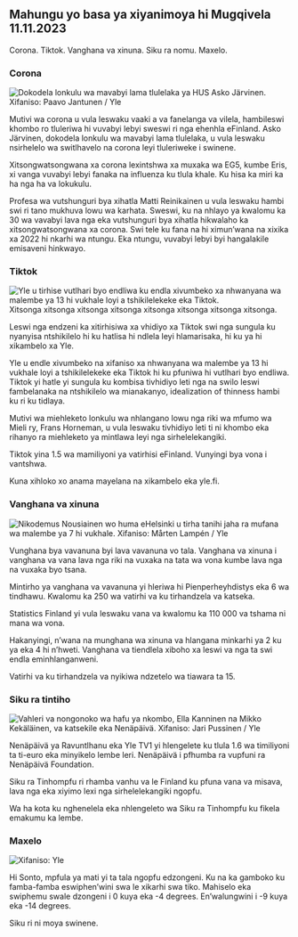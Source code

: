 ## Mahungu yo basa ya xiyanimoya hi Mugqivela 11.11.2023

Corona. Tiktok. Vanghana va xinuna. Siku ra nomu. Maxelo.

### Corona

![Dokodela lonkulu wa mavabyi lama tlulelaka ya HUS Asko Järvinen. Xifaniso: Paavo Jantunen / Yle](https://ku.q_auto:eco/f_auto/fl_lossy/v1699692578/39-1199235654f3bb0eba14)

Mutivi wa corona u vula leswaku vaaki a va fanelanga va vilela, hambileswi khombo ro tluleriwa hi vuvabyi lebyi sweswi ri nga ehenhla eFinland. Asko Järvinen, dokodela lonkulu wa mavabyi lama tlulelaka, u vula leswaku nsirhelelo wa switlhavelo na corona leyi tluleriweke i swinene.

Xitsongwatsongwana xa corona lexintshwa xa muxaka wa EG5, kumbe Eris, xi vanga vuvabyi lebyi fanaka na influenza ku tlula khale. Ku hisa ka miri ka ha nga ha va lokukulu.

Profesa wa vutshunguri bya xihatla Matti Reinikainen u vula leswaku hambi swi ri tano mukhuva lowu wa karhata. Sweswi, ku na nhlayo ya kwalomu ka 30 wa vavabyi lava nga eka vutshunguri bya xihatla hikwalaho ka xitsongwatsongwana xa corona. Swi tele ku fana na hi ximun’wana na xixika xa 2022 hi nkarhi wa ntungu. Eka ntungu, vuvabyi lebyi byi hangalakile emisaveni hinkwayo.

### Tiktok

![Yle u tirhise vutlhari byo endliwa ku endla xivumbeko xa nhwanyana wa malembe ya 13 hi vukhale loyi a tshikilelekeke eka Tiktok. ](https://swifaniso.cdn.yle.fi/xifaniso/kulayicha/c_crop,h_2955,w_5255,x_371,y_789/ar_1.77777777777777777,c_fill,g_faces,h_675,w_1200/dpr_1.0/q_auto:eco/f_auto/fl_lossy/v1697625813/39-1187987652fb3e8a7ce7) Xitsonga xitsonga xitsonga xitsonga xitsonga xitsonga xitsonga xitsonga.

Leswi nga endzeni ka xitirhisiwa xa vhidiyo xa Tiktok swi nga sungula ku nyanyisa ntshikilelo hi ku hatlisa hi ndlela leyi hlamarisaka, hi ku ya hi xikambelo xa Yle.

Yle u endle xivumbeko na xifaniso xa nhwanyana wa malembe ya 13 hi vukhale loyi a tshikilelekeke eka Tiktok hi ku pfuniwa hi vutlhari byo endliwa. Tiktok yi hatle yi sungula ku kombisa tivhidiyo leti nga na swilo leswi fambelanaka na ntshikilelo wa mianakanyo, idealization of thinness hambi ku ri ku tidlaya.

Mutivi wa miehleketo lonkulu wa nhlangano lowu nga riki wa mfumo wa Mieli ry, Frans Horneman, u vula leswaku tivhidiyo leti ti ni khombo eka rihanyo ra miehleketo ya mintlawa leyi nga sirhelelekangiki.

Tiktok yina 1.5 wa mamiliyoni ya vatirhisi eFinland. Vunyingi bya vona i vantshwa.

Kuna xihloko xo anama mayelana na xikambelo eka yle.fi.

### Vanghana va xinuna

![Nikodemus Nousiainen wo huma eHelsinki u tirha tanihi jaha ra mufana wa malembe ya 7 hi vukhale. Xifaniso: Mårten Lampén / Yle](https://ku.q_auto:eco/f_auto/fl_lossy/v1699361417/39-1197061654a30293868a)

Vunghana bya vavanuna byi lava vavanuna vo tala. Vanghana va xinuna i vanghana va vana lava nga riki na vuxaka na tata wa vona kumbe lava nga na vuxaka byo tsana.

Mintirho ya vanghana va vavanuna yi hleriwa hi Pienperheyhdistys eka 6 wa tindhawu. Kwalomu ka 250 wa vatirhi va ku tirhandzela va katseka.

Statistics Finland yi vula leswaku vana va kwalomu ka 110 000 va tshama ni mana wa vona.

Hakanyingi, n’wana na munghana wa xinuna va hlangana minkarhi ya 2 ku ya eka 4 hi n’hweti. Vanghana va tiendlela xiboho xa leswi va nga ta swi endla eminhlanganweni.

Vatirhi va ku tirhandzela va nyikiwa ndzetelo wa tiawara ta 15.

### Siku ra tintiho

![Vahleri va nongonoko wa hafu ya nkombo, Ella Kanninen na Mikko Kekäläinen, va katsekile eka Nenäpäivä. Xifaniso: Jari Pussinen / Yle](https://ku.q_auto:eco/f_auto/fl_lossy/v1699531130/39-1198130654cc7a81d6f6)

Nenäpäivä ya Ravuntlhanu eka Yle TV1 yi hlengelete ku tlula 1.6 wa timiliyoni ta ti-euro eka minyikelo lembe leri. Nenäpäivä i pfhumba ra vupfuni ra Nenäpäivä Foundation.

Siku ra Tinhompfu ri rhamba vanhu va le Finland ku pfuna vana va misava, lava nga eka xiyimo lexi nga sirhelelekangiki ngopfu.

Wa ha kota ku nghenelela eka nhlengeleto wa Siku ra Tinhompfu ku fikela emakumu ka lembe.

### Maxelo

![ Xifaniso: Yle](https://swifaniso.cdn.yle.fi/xifaniso/kulayicha/c_crop,h_1080,w_1919,x_0,y_0/ar_1.77777777777777777,c_fill,g_faces,h_675,w_1200/dpr_1.0/q_auto:eco/f_auto/fl_lossy/v1699717391/39-1199335654fa0f0a84d5)

Hi Sonto, mpfula ya mati yi ta tala ngopfu edzongeni. Ku na ka gamboko ku famba-famba eswiphen’wini swa le xikarhi swa tiko. Mahiselo eka swiphemu swale dzongeni i 0 kuya eka -4 degrees. En’walungwini i -9 kuya eka -14 degrees.

Siku ri ni moya swinene.